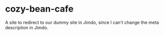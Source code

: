 # cozy-bean-cafe
A site to redirect to our dummy site in Jimdo, since I can't change the meta description in Jimdo.
